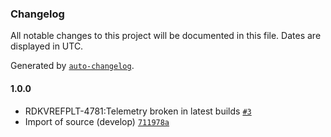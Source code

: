### Changelog

All notable changes to this project will be documented in this file. Dates are displayed in UTC.

Generated by [`auto-changelog`](https://github.com/CookPete/auto-changelog).

#### 1.0.0

- RDKVREFPLT-4781:Telemetry broken in latest builds [`#3`](https://github.com/rdkcentral/rdk-libunpriv/pull/3)
- Import of source (develop) [`711978a`](https://github.com/rdkcentral/rdk-libunpriv/commit/711978a25f5b19c3543993b1132d7af68abec63b)
